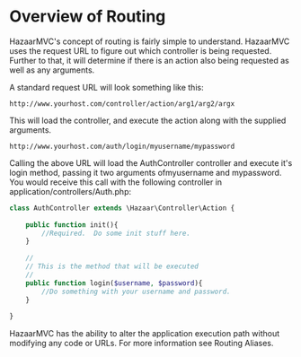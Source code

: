 # Overview of Routing

HazaarMVC's concept of routing is fairly simple to understand. HazaarMVC uses the request URL to figure out which controller is being requested. Further to that, it will determine if there is an action also being requested as well as any arguments.

A standard request URL will look something like this:

```
http://www.yourhost.com/controller/action/arg1/arg2/argx
```

This will load the controller, and execute the action along with the supplied arguments.

```
http://www.yourhost.com/auth/login/myusername/mypassword
```

Calling the above URL will load the AuthController controller and execute it's login method, passing it two arguments ofmyusername and mypassword.
You would receive this call with the following controller in application/controllers/Auth.php:

```php
class AuthController extends \Hazaar\Controller\Action {
  
    public function init(){
        //Required.  Do some init stuff here.
    }
  
    //
    // This is the method that will be executed
    //
    public function login($username, $password){
        //Do something with your username and password.
    }
  
}
```

HazaarMVC has the ability to alter the application execution path without modifying any code or URLs. For more information see Routing Aliases.